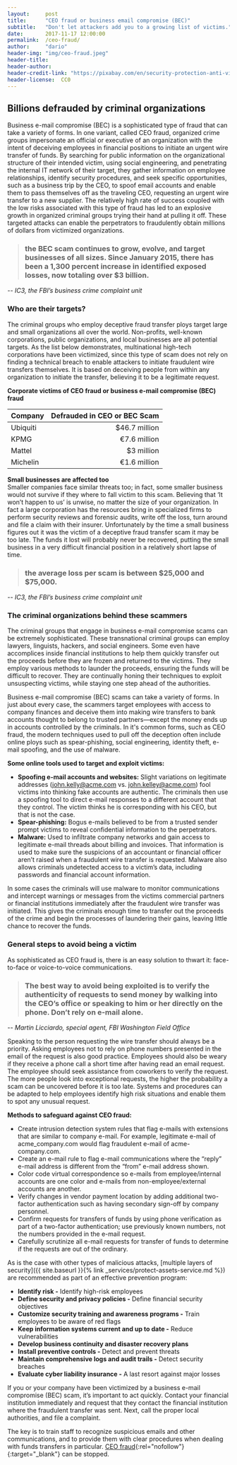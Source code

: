 ```yaml
---
layout:     post
title:      "CEO fraud or business email compromise (BEC)"
subtitle:   "Don't let attackers add you to a growing list of victims."
date:       2017-11-17 12:00:00
permalink:  /ceo-fraud/
author:     "dario"
header-img: "img/ceo-fraud.jpeg"
header-title:
header-author:
header-credit-link: "https://pixabay.com/en/security-protection-anti-virus-265130/"
header-license:  CC0
---
```


## Billions defrauded by criminal organizations
Business e-mail compromise (BEC) is a sophisticated type of fraud that can take a variety of forms. In one variant, called CEO fraud,  organized crime groups impersonate an official or executive of an organization with the intent of deceiving employees in financial positions to initiate an urgent wire transfer of funds. By searching for public information on the organizational structure of their intended victim, using social engineering, and penetrating the internal IT network of their target, they gather information on employee relationships, identify security procedures, and seek specific opportunities, such as a business trip by the CEO, to spoof email accounts and enable them to pass themselves off as the traveling CEO, requesting an urgent wire transfer to a new supplier. The relatively high rate of success coupled with the low risks associated with this type of fraud has led to an explosive growth in organized criminal groups trying their hand at pulling it off. These targeted attacks can enable the perpetrators to fraudulently obtain millions of dollars from victimized organizations.

> ### the BEC scam continues to grow, evolve, and target businesses of all sizes. Since January 2015, there has been a 1,300 percent increase in identified exposed losses, now totaling over $3 billion.
-- <cite>IC3, the FBI’s business crime complaint unit</cite>  

### Who are their targets?
The criminal groups who employ deceptive fraud transfer ploys target large and small organizations all over the world. Non-profits, well-known corporations, public organizations, and local businesses are all potential targets. As the list below demonstrates, multinational high-tech corporations have been victimized, since this type of scam does not rely on finding a technical breach to enable attackers to initiate fraudulent wire transfers themselves. It is based on deceiving people from within any organization to initiate the transfer, believing it to be a legitimate request.

**Corporate victims of CEO fraud or business e-mail compromise (BEC) fraud**  

| Company  |  Defrauded in CEO or BEC Scam|
|----------|-----------------------------:|
| Ubiquiti |                $46.7 million |
| KPMG     |                 €7.6 million |
| Mattel   |                   $3 million |
| Michelin |                 €1.6 million |

**Small businesses are affected too**  
Smaller companies face similar threats too; in fact, some smaller business would not survive if they where to fall victim to this scam. Believing that ‘It won’t happen to us’ is unwise, no matter the size of your organization. In fact a large corporation has the resources bring in specialized firms to perform security reviews and forensic audits, write off the loss, turn around and file a claim with their insurer. Unfortunately by the time a small business figures out it was the victim of a deceptive fraud transfer scam it may be too late. The funds it lost will probably never be recovered, putting the small business in a very difficult financial position in a relatively short lapse of time.

> ### the average loss per scam is between $25,000 and $75,000.
-- <cite>IC3, the FBI’s business crime complaint unit</cite>

### The criminal organizations behind these scammers
The criminal groups that engage in business e-mail compromise scams can be extremely sophisticated. These transnational criminal groups can employ lawyers, linguists, hackers, and social engineers. Some even have accomplices inside financial institutions to help them quickly transfer out the proceeds before they are frozen and returned to the victims. They employ various methods to launder the proceeds, ensuring the funds will be difficult to recover. They are continually honing their techniques to exploit unsuspecting victims, while staying one step ahead of the authorities.

Business e-mail compromise (BEC) scams can take a variety of forms. In just about every case, the scammers target employees with access to company finances and deceive them into making wire transfers to bank accounts thought to belong to trusted partners—except the money ends up in accounts controlled by the criminals. In it's common forms, such as CEO fraud, the modern techniques used to pull off the deception often include online ploys such as spear-phishing, social engineering, identity theft, e-mail spoofing, and the use of malware.

**Some online tools used to target and exploit victims:**
* **Spoofing e-mail accounts and websites:** Slight variations on legitimate addresses (john.kelly@acme.com vs. john.kelley@acme.com) fool victims into thinking fake accounts are authentic. The criminals then use a spoofing tool to direct e-mail responses to a different account that they control. The victim thinks he is corresponding with his CEO, but that is not the case.
* **Spear-phishing:** Bogus e-mails believed to be from a trusted sender prompt victims to reveal confidential information to the perpetrators.
* **Malware:** Used to infiltrate company networks and gain access to legitimate e-mail threads about billing and invoices. That information is used to make sure the suspicions of an accountant or financial officer aren’t raised when a fraudulent wire transfer is requested. Malware also allows criminals undetected access to a victim’s data, including passwords and financial account information.

In some cases the criminals will use malware to monitor communications and intercept warnings or messages from the victims commercial partners or financial institutions immediately after the fraudulent wire transfer was initiated. This gives the criminals enough time to transfer out the proceeds of the crime and begin the processes of laundering their gains, leaving little chance to recover the funds.

### General steps to avoid being a victim
 As sophisticated as CEO fraud is, there is an easy solution to thwart it: face-to-face or voice-to-voice communications.

 > ### The best way to avoid being exploited is to verify the authenticity of requests to send money by walking into the CEO’s office or speaking to him or her directly on the phone. Don’t rely on e-mail alone.
 -- <cite>Martin Licciardo, special agent, FBI Washington Field Office</cite>  

Speaking to the person requesting the wire transfer should always be a priority. Asking employees not to rely on phone numbers presented in the email of the request is also good practice. Employees should also be weary if they receive a phone call a short time after having read an email request. The employee should seek assistance from coworkers to verify the request. The more people look into exceptional requests, the higher the probability a scam can be uncovered before it is too late. Systems and procedures can be adapted to help employees identify high risk situations and enable them to spot any unusual request.

**Methods to safeguard against CEO fraud:**

* Create intrusion detection system rules that flag e-mails with extensions that are similar to company e-mail. For example, legitimate e-mail of acme_company.com would flag fraudulent e-mail of acme-company.com.
* Create an e-mail rule to flag e-mail communications where the “reply” e-mail address is different from the “from” e-mail address shown.
* Color code virtual correspondence so e-mails from employee/internal accounts are one color and e-mails from non-employee/external accounts are another.
* Verify changes in vendor payment location by adding additional two-factor authentication such as having secondary sign-off by company personnel.
* Confirm requests for transfers of funds by using phone verification as part of a two-factor authentication; use previously known numbers, not the numbers provided in the e-mail request.
* Carefully scrutinize all e-mail requests for transfer of funds to determine if the requests are out of the ordinary.

As is the case with other types of malicious attacks, [multiple layers of security]({{ site.baseurl }}{% link _services/protect-assets-service.md %}) are recommended as part of an effective prevention program:

* **Identify risk -** Identify high-risk employees
* **Define security and privacy policies -** Define financial security objectives
* **Customize security training and awareness programs -** Train employees to be aware of red flags
* **Keep information systems current and up to date -** Reduce vulnerabilities
* **Develop business continuity and disaster recovery plans**
* **Install preventive controls -** Detect and prevent threats
* **Maintain comprehensive logs and audit trails -** Detect security breaches
* **Evaluate cyber liability insurance -** A last resort against major losses

If you or your company have been victimized by a business e-mail compromise (BEC) scam, it’s important to act quickly. Contact your financial institution immediately and request that they contact the financial institution where the fraudulent transfer was sent. Next, call the proper local authorities, and file a complaint.

The key is to train staff to recognize suspicious emails and other communications, and to provide them with clear procedures when dealing with funds transfers in particular. [CEO fraud](https://www.canada.ca/en/competition-bureau/news/2017/06/show_them_who_s_thebossshutdownthefakeceoscam.html){:rel="nofollow"}{:target="_blank"} can be stopped.
